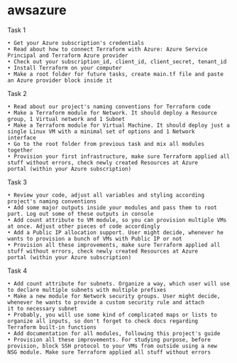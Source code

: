 # awsazure
Task 1
 
	• Get your Azure subscription's credentials
	• Read about how to connect Terraform with Azure: Azure Service Principal and Terraform Azure provider
	• Check out your subscription_id, client_id, client_secret, tenant_id
	• Install Terraform on your computer
	• Make a root folder for future tasks, create main.tf file and paste an Azure provider block inside it

Task 2
 
	• Read about our project's naming conventions for Terraform code
	• Make a Terraform module for Network. It should deploy a Resource group, 1 Virtual network and 1 Subnet
	• Make a Terraform module for Virtual Machine. It should deploy just a single Linux VM with a minimal set of options and 1 Network           interface
	• Go to the root folder from previous task and mix all modules together
	• Provision your first infrastructure, make sure Terraform applied all stuff without errors, check newly created Resources at Azure           portal (within your Azure subscription)

Task 3
 
	• Review your code, adjust all variables and styling according project's naming conventions
	• Add some major outputs inside your modules and pass them to root part. Log out some of these outputs in console
	• Add count attribute to VM module, so you can provision multiple VMs at once. Adjust other pieces of code accordingly
	• Add a Public IP allocation support. User might decide, whenever he wants to provision a bunch of VMs with Public IP or not
	• Provision all these improvements, make sure Terraform applied all stuff without errors, check newly created Resources at Azure             portal (within your Azure subscription)

Task 4

	• Add count attribute for subnets. Organize a way, which user will use to declare multiple subnets with multiple prefixes
	• Make a new module for Network security groups. User might decide, whenever he wants to provide a custom security rule and attach           it to necessary subnet
	• Probably, you will use some kind of complicated maps or lists to organize all inputs, so don't forget to check docs regarding 	  Terraform built-in functions
	• Add documentation for all modules, following this project's guide
	• Provision all these improvements. For studying purpose, before provision, block SSH protocol to your VMs from outside using a new           NSG module. Make sure Terraform applied all stuff without errors
